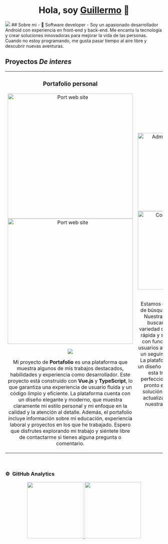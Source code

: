 <div align="center">
<h1 align="center">Hola, soy <a href="https://aristi.dev">Guillermo</a> 👋</h1>
</div>
<img src="https://firebasestorage.googleapis.com/v0/b/portfoliome-17ec8.appspot.com/o/Developer.png?alt=media&token=52417922-239d-4a14-a60b-a87734e72d12">
## Sobre mi
- 📲 Software developer
- Soy un apasionado desarrollador Android con experiencia en front-end y back-end. Me encanta la tecnología y crear soluciones innovadoras para mejorar la vida de las personas. Cuando no estoy programando, me gusta pasar tiempo al aire libre y descubrir nuevas aventuras.
<br>

## Proyectos *De interes*
<table>
<tr>
<td width="50%">
<h3 align="center">Portafolio personal</h3>
<div align="center">
<a href="https://g-sam.netlify.app/" target="_blank">
<img src="https://firebasestorage.googleapis.com/v0/b/portfoliome-17ec8.appspot.com/o/portWebSite.jpeg?alt=media&token=a611a063-724e-418d-a13d-ea9937482c11" width="400" alt="Port web site">
<img src="https://firebasestorage.googleapis.com/v0/b/portfoliome-17ec8.appspot.com/o/skills.jpeg?alt=media&token=26cf20b0-e57f-4033-9804-129e8e1cb4b9" width="400" alt="Port web site">
</a>
<p>
<a href="https://github.com/GuillermoSamboni/Portafolio" target="_blank">
<img src="https://img.shields.io/badge/CÓDIGO-ff9?style=for-the-badge&logo=github&logoColor=black">
</a>
</a>
</p>
<p>
Mi proyecto de <strong>Portafolio</strong> es una plataforma que muestra algunos de mis trabajos destacados, habilidades y experiencia como desarrollador. Este proyecto está construido con <strong>Vue.js</strong> y <strong>TypeScript</strong>, lo que garantiza una experiencia de usuario fluida y un código limpio y eficiente. La plataforma cuenta con un diseño elegante y moderno, que muestra claramente mi estilo personal y mi enfoque en la calidad y la atención al detalle. Además, el portafolio incluye información sobre mi educación, experiencia laboral y proyectos en los que he trabajado. Espero que disfrutes explorando mi trabajo y siéntete libre de contactarme si tienes alguna pregunta o comentario.
</div>                                                                                  
</td>
<td width="50%">
<br>
<h3 align="center">JobFinder</h3>
<div align="center">                                       
<a href="https://github.com/GuillermoSamboni/FireApp" target="_blank">
<div style="display:flex;">
<img src="https://firebasestorage.googleapis.com/v0/b/portfoliome-17ec8.appspot.com/o/admin_samsung-galaxys20-pink-portrait.png?alt=media&token=efdcc616-42b9-4daf-b90f-1e171d17d79f" width="180" height="250" alt="Admin control"></a>
<img src="https://firebasestorage.googleapis.com/v0/b/portfoliome-17ec8.appspot.com/o/company_samsung-galaxys20-pink-portrait.png?alt=media&token=079ce350-ced4-497b-ba5e-3cabcb5b5e9f" width="180" height="250" alt="Company control"></a>
</div>
<div style="display:flex;">
<img src="https://firebasestorage.googleapis.com/v0/b/portfoliome-17ec8.appspot.com/o/comments_samsung-galaxys20-pink-portrait.png?alt=media&token=6418c2df-4683-41d8-9771-170864ab75d5" width="180" height="250" alt="Comments"></a>
</div>
<br>
<p>
</a>
</a>
</p>
</p>
Estamos desarrollando una nueva plataforma de búsqueda de <strong>EMPLEO</strong> llamada <strong>JobFinder</strong>. Nuestra aplicación permitirá a los usuarios buscar ofertas de trabajo en una amplia variedad de sectores y aplicar a ellas de forma rápida y sencilla. Además, <strong>JobFinder</strong> contará con funciones intuitivas que permitirán a los usuarios administrar sus aplicaciones y realizar un seguimiento del estado de sus solicitudes. La plataforma será fácil de usar y contará con un diseño moderno y elegante. Actualmente, se esta trabajando duro para desarrollar y perfeccionar las funciones de la aplicación, y pronto estará listos para presentar nuestra solución al público. Mantente al tanto de las actualizaciones y ¡pronto podrás descargar nuestra aplicación y encontrar tu próximo empleo!
</p>
</div>
</td>                                                          
</table>
</div>
<br>

### ⚙️ &nbsp;GitHub Analytics
<p align="center">
<a href="https://github.com/GuillermoSamboni">
  <img height="180em" src="https://github-readme-stats-eight-theta.vercel.app/api?username=GuillermoSamboni&show_icons=true&theme=algolia&include_all_commits=true&count_private=true"/>
  <img height="180em" src="https://github-readme-stats-eight-theta.vercel.app/api/top-langs/?username=GuillermoSamboni&layout=compact&langs_count=8&theme=algolia"/>
</a>
</p>
